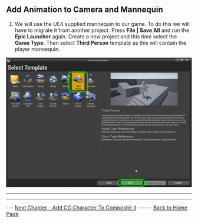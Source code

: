 ## Add Animation to Camera and Mannequin

1.  We will use the UE4 supplied mannequin to our game.  To do this we will have to migrate it from another project.  Press **File | Save All** and run the **Epic Launcher** again.  Create a new project and this time select the **Game Type**.  Then select **Third Person** template as this will contain the player mannequin.

![create new composite](../images/thirdPersonGameProject.jpg)

***










***

--- [Next Chapter - Add CG Character To Composite II](../cg_character_ii/README.md) ------ [Back to Home Page](../README.md)